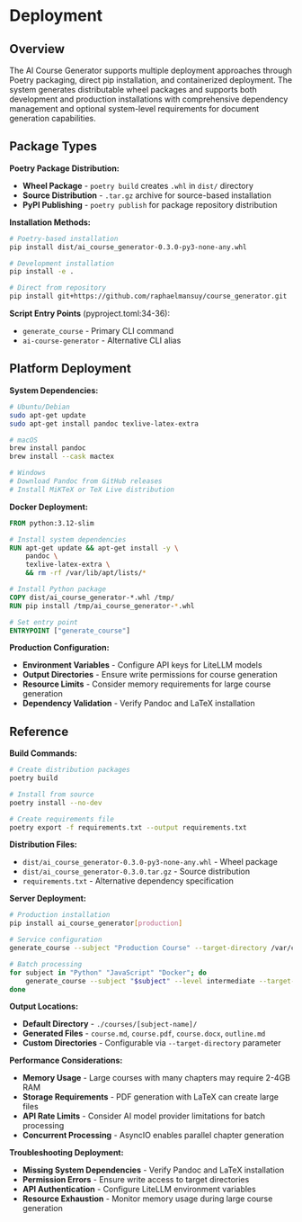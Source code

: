<!-- Generated: 2025-06-19 00:28:38 UTC -->

# Deployment

## Overview

The AI Course Generator supports multiple deployment approaches through Poetry packaging, direct pip installation, and containerized deployment. The system generates distributable wheel packages and supports both development and production installations with comprehensive dependency management and optional system-level requirements for document generation capabilities.

## Package Types

**Poetry Package Distribution:**
- **Wheel Package** - `poetry build` creates `.whl` in `dist/` directory
- **Source Distribution** - `.tar.gz` archive for source-based installation
- **PyPI Publishing** - `poetry publish` for package repository distribution

**Installation Methods:**
```bash
# Poetry-based installation
pip install dist/ai_course_generator-0.3.0-py3-none-any.whl

# Development installation
pip install -e .

# Direct from repository
pip install git+https://github.com/raphaelmansuy/course_generator.git
```

**Script Entry Points** (pyproject.toml:34-36):
- `generate_course` - Primary CLI command
- `ai-course-generator` - Alternative CLI alias

## Platform Deployment

**System Dependencies:**
```bash
# Ubuntu/Debian
sudo apt-get update
sudo apt-get install pandoc texlive-latex-extra

# macOS
brew install pandoc
brew install --cask mactex

# Windows
# Download Pandoc from GitHub releases
# Install MiKTeX or TeX Live distribution
```

**Docker Deployment:**
```dockerfile
FROM python:3.12-slim

# Install system dependencies
RUN apt-get update && apt-get install -y \
    pandoc \
    texlive-latex-extra \
    && rm -rf /var/lib/apt/lists/*

# Install Python package
COPY dist/ai_course_generator-*.whl /tmp/
RUN pip install /tmp/ai_course_generator-*.whl

# Set entry point
ENTRYPOINT ["generate_course"]
```

**Production Configuration:**
- **Environment Variables** - Configure API keys for LiteLLM models
- **Output Directories** - Ensure write permissions for course generation
- **Resource Limits** - Consider memory requirements for large course generation
- **Dependency Validation** - Verify Pandoc and LaTeX installation

## Reference

**Build Commands:**
```bash
# Create distribution packages
poetry build

# Install from source
poetry install --no-dev

# Create requirements file
poetry export -f requirements.txt --output requirements.txt
```

**Distribution Files:**
- `dist/ai_course_generator-0.3.0-py3-none-any.whl` - Wheel package
- `dist/ai_course_generator-0.3.0.tar.gz` - Source distribution
- `requirements.txt` - Alternative dependency specification

**Server Deployment:**
```bash
# Production installation
pip install ai_course_generator[production]

# Service configuration
generate_course --subject "Production Course" --target-directory /var/courses/

# Batch processing
for subject in "Python" "JavaScript" "Docker"; do
    generate_course --subject "$subject" --level intermediate --target-directory /var/courses/
done
```

**Output Locations:**
- **Default Directory** - `./courses/[subject-name]/`
- **Generated Files** - `course.md`, `course.pdf`, `course.docx`, `outline.md`
- **Custom Directories** - Configurable via `--target-directory` parameter

**Performance Considerations:**
- **Memory Usage** - Large courses with many chapters may require 2-4GB RAM
- **Storage Requirements** - PDF generation with LaTeX can create large files
- **API Rate Limits** - Consider AI model provider limitations for batch processing
- **Concurrent Processing** - AsyncIO enables parallel chapter generation

**Troubleshooting Deployment:**
- **Missing System Dependencies** - Verify Pandoc and LaTeX installation
- **Permission Errors** - Ensure write access to target directories
- **API Authentication** - Configure LiteLLM environment variables
- **Resource Exhaustion** - Monitor memory usage during large course generation